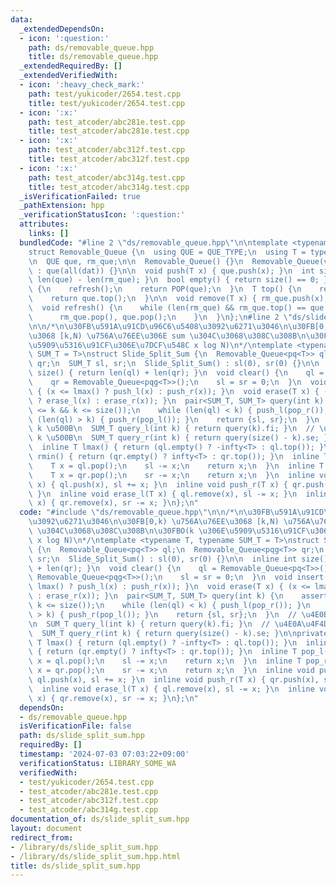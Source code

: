 ```yaml
---
data:
  _extendedDependsOn:
  - icon: ':question:'
    path: ds/removable_queue.hpp
    title: ds/removable_queue.hpp
  _extendedRequiredBy: []
  _extendedVerifiedWith:
  - icon: ':heavy_check_mark:'
    path: test/yukicoder/2654.test.cpp
    title: test/yukicoder/2654.test.cpp
  - icon: ':x:'
    path: test_atcoder/abc281e.test.cpp
    title: test_atcoder/abc281e.test.cpp
  - icon: ':x:'
    path: test_atcoder/abc312f.test.cpp
    title: test_atcoder/abc312f.test.cpp
  - icon: ':x:'
    path: test_atcoder/abc314g.test.cpp
    title: test_atcoder/abc314g.test.cpp
  _isVerificationFailed: true
  _pathExtension: hpp
  _verificationStatusIcon: ':question:'
  attributes:
    links: []
  bundledCode: "#line 2 \"ds/removable_queue.hpp\"\n\ntemplate <typename QUE_TYPE>\n\
    struct Removable_Queue {\n  using QUE = QUE_TYPE;\n  using T = typename QUE::value_type;\n\
    \n  QUE que, rm_que;\n\n  Removable_Queue() {}\n  Removable_Queue(vc<T>& dat)\
    \ : que(all(dat)) {}\n\n  void push(T x) { que.push(x); }\n  int size() { return\
    \ len(que) - len(rm_que); }\n  bool empty() { return size() == 0; }\n\n  T pop()\
    \ {\n    refresh();\n    return POP(que);\n  }\n  T top() {\n    refresh();\n\
    \    return que.top();\n  }\n\n  void remove(T x) { rm_que.push(x); }\n\nprivate:\n\
    \  void refresh() {\n    while (len(rm_que) && rm_que.top() == que.top()) {\n\
    \      rm_que.pop(), que.pop();\n    }\n  }\n};\n#line 2 \"ds/slide_split_sum.hpp\"\
    \n\n/*\n\u30FB\u591A\u91CD\u96C6\u5408\u3092\u6271\u3046\n\u30FB[0,k) \u756A\u76EE\
    \u3068 [k,N) \u756A\u76EE\u306E sum \u304C\u3068\u308C\u308B\n\u30FBO(k \u306E\
    \u5909\u5316\u91CF\u306E\u7DCF\u548C x log N)\n*/\ntemplate <typename T, typename\
    \ SUM_T = T>\nstruct Slide_Split_Sum {\n  Removable_Queue<pq<T>> ql;\n  Removable_Queue<pqg<T>>\
    \ qr;\n  SUM_T sl, sr;\n  Slide_Split_Sum() : sl(0), sr(0) {}\n\n  inline int\
    \ size() { return len(ql) + len(qr); }\n  void clear() {\n    ql = Removable_Queue<pq<T>>();\n\
    \    qr = Removable_Queue<pqg<T>>();\n    sl = sr = 0;\n  }\n  void insert(T x)\
    \ { (x <= lmax() ? push_l(x) : push_r(x)); }\n  void erase(T x) { (x <= lmax()\
    \ ? erase_l(x) : erase_r(x)); }\n  pair<SUM_T, SUM_T> query(int k) {\n    assert(0\
    \ <= k && k <= size());\n    while (len(ql) < k) { push_l(pop_r()); }\n    while\
    \ (len(ql) > k) { push_r(pop_l()); }\n    return {sl, sr};\n  }\n  // \u4E0B\u4F4D\
    \ k \u500B\n  SUM_T query_l(int k) { return query(k).fi; }\n  // \u4E0A\u4F4D\
    \ k \u500B\n  SUM_T query_r(int k) { return query(size() - k).se; }\n\nprivate:\n\
    \  inline T lmax() { return (ql.empty() ? -infty<T> : ql.top()); }\n  inline T\
    \ rmin() { return (qr.empty() ? infty<T> : qr.top()); }\n  inline T pop_l() {\n\
    \    T x = ql.pop();\n    sl -= x;\n    return x;\n  }\n  inline T pop_r() {\n\
    \    T x = qr.pop();\n    sr -= x;\n    return x;\n  }\n  inline void push_l(T\
    \ x) { ql.push(x), sl += x; }\n  inline void push_r(T x) { qr.push(x), sr += x;\
    \ }\n  inline void erase_l(T x) { ql.remove(x), sl -= x; }\n  inline void erase_r(T\
    \ x) { qr.remove(x), sr -= x; }\n};\n"
  code: "#include \"ds/removable_queue.hpp\"\n\n/*\n\u30FB\u591A\u91CD\u96C6\u5408\
    \u3092\u6271\u3046\n\u30FB[0,k) \u756A\u76EE\u3068 [k,N) \u756A\u76EE\u306E sum\
    \ \u304C\u3068\u308C\u308B\n\u30FBO(k \u306E\u5909\u5316\u91CF\u306E\u7DCF\u548C\
    \ x log N)\n*/\ntemplate <typename T, typename SUM_T = T>\nstruct Slide_Split_Sum\
    \ {\n  Removable_Queue<pq<T>> ql;\n  Removable_Queue<pqg<T>> qr;\n  SUM_T sl,\
    \ sr;\n  Slide_Split_Sum() : sl(0), sr(0) {}\n\n  inline int size() { return len(ql)\
    \ + len(qr); }\n  void clear() {\n    ql = Removable_Queue<pq<T>>();\n    qr =\
    \ Removable_Queue<pqg<T>>();\n    sl = sr = 0;\n  }\n  void insert(T x) { (x <=\
    \ lmax() ? push_l(x) : push_r(x)); }\n  void erase(T x) { (x <= lmax() ? erase_l(x)\
    \ : erase_r(x)); }\n  pair<SUM_T, SUM_T> query(int k) {\n    assert(0 <= k &&\
    \ k <= size());\n    while (len(ql) < k) { push_l(pop_r()); }\n    while (len(ql)\
    \ > k) { push_r(pop_l()); }\n    return {sl, sr};\n  }\n  // \u4E0B\u4F4D k \u500B\
    \n  SUM_T query_l(int k) { return query(k).fi; }\n  // \u4E0A\u4F4D k \u500B\n\
    \  SUM_T query_r(int k) { return query(size() - k).se; }\n\nprivate:\n  inline\
    \ T lmax() { return (ql.empty() ? -infty<T> : ql.top()); }\n  inline T rmin()\
    \ { return (qr.empty() ? infty<T> : qr.top()); }\n  inline T pop_l() {\n    T\
    \ x = ql.pop();\n    sl -= x;\n    return x;\n  }\n  inline T pop_r() {\n    T\
    \ x = qr.pop();\n    sr -= x;\n    return x;\n  }\n  inline void push_l(T x) {\
    \ ql.push(x), sl += x; }\n  inline void push_r(T x) { qr.push(x), sr += x; }\n\
    \  inline void erase_l(T x) { ql.remove(x), sl -= x; }\n  inline void erase_r(T\
    \ x) { qr.remove(x), sr -= x; }\n};\n"
  dependsOn:
  - ds/removable_queue.hpp
  isVerificationFile: false
  path: ds/slide_split_sum.hpp
  requiredBy: []
  timestamp: '2024-07-03 07:03:22+09:00'
  verificationStatus: LIBRARY_SOME_WA
  verifiedWith:
  - test/yukicoder/2654.test.cpp
  - test_atcoder/abc281e.test.cpp
  - test_atcoder/abc312f.test.cpp
  - test_atcoder/abc314g.test.cpp
documentation_of: ds/slide_split_sum.hpp
layout: document
redirect_from:
- /library/ds/slide_split_sum.hpp
- /library/ds/slide_split_sum.hpp.html
title: ds/slide_split_sum.hpp
---
```

